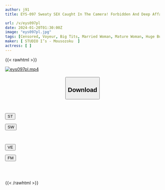 ```yaml
---
author: j91
title: EYS-097 Sweaty SEX Caught In The Camera! Forbidden And Deep Affair Vol.2 That Flares Up Because They Are Middle-aged People

url: /v/eys097pl
date: 2024-01-20T01:30:00Z
image: "eys097pl.jpg"
tags: [Censored, Voyeur, Big Tits, Married Woman, Mature Woman, Huge Butt	]
maker: [ STUDIO I’s - Mousozoku  ]
actress: [ ]
---
```



{{< rawhtml >}}

<div class="video" data-videoid="27LPY7bdyyUAp7">
    <a href="javascript:;">
        <img src="/v/eys097pl/eys097pl.jpg" width="WIDTH" height="HEIGHT" alt="eys097pl.mp4" loading="lazy">
    </a>
</div>

<script type="text/javascript" src="https://j91.asia/asset/on-demand-st.js"></script>

<br>
  <link rel="stylesheet" href="https://j91.asia/asset/bs5.css">
  
  <center>
  <button class="btn btn-primary" type="button" data-bs-toggle="collapse" data-bs-target=".multi-collapse" aria-expanded="false" aria-controls="multiCollapseExample1 multiCollapseExample2"><h2>Download</h2></button></center>
</p>
<div class="row">
  <div class="col">
    <div class="collapse multi-collapse" id="multiCollapseExample1">
      <div class="card card-body">
	      	      <br>
<div class="buttons">  
<p><a href="https://streamtape.to/v/27LPY7bdyyUAp7" target="_blank"><button class="btn-hover color-3"><i class="fa fa-download"></i> ST</button></a></p>
<p><a href="https://flaswish.com/e71mo9hhmmua" target="_blank"><button class="btn-hover color-2"><i class="fa fa-download"></i> SW</button></a></p></div>
    </div>
  </div>
</div>
  <div class="col">
    <div class="collapse multi-collapse" id="multiCollapseExample2">
      <div class="card card-body">
	      <br>
<div class="buttons">
<p><a href="javascript:;" target="_blank"><button class="btn-hover color-9"><i class="fa fa-download"></i> VE</button></a></p>
<p><a href="javascript:;" target="_blank"><button class="btn-hover color-8"><i class="fa fa-download"></i> FM</button></a></p></div>
<br><br>
      </div>
    </div>
  </div>
</div>

{{< /rawhtml >}}